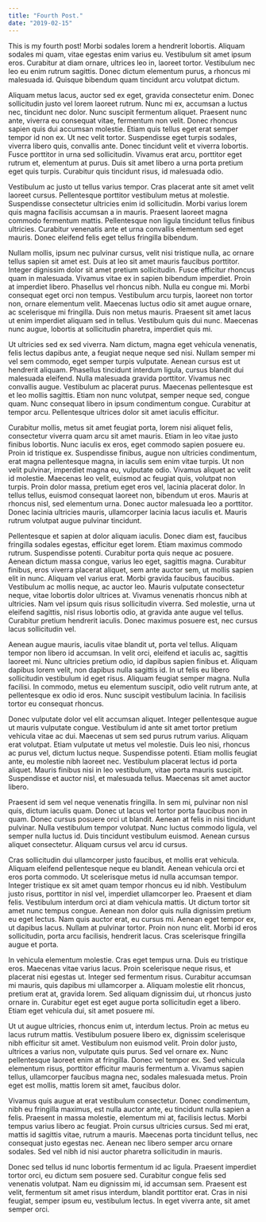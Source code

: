 ```yaml
---
title: "Fourth Post."
date: "2019-02-15"
---
```


This is my fourth post! Morbi sodales lorem a hendrerit lobortis. Aliquam sodales mi quam, vitae egestas enim varius eu. Vestibulum sit amet ipsum eros. Curabitur at diam ornare, ultrices leo in, laoreet tortor. Vestibulum nec leo eu enim rutrum sagittis. Donec dictum elementum purus, a rhoncus mi malesuada id. Quisque bibendum quam tincidunt arcu volutpat dictum.

Aliquam metus lacus, auctor sed ex eget, gravida consectetur enim. Donec sollicitudin justo vel lorem laoreet rutrum. Nunc mi ex, accumsan a luctus nec, tincidunt nec dolor. Nunc suscipit fermentum aliquet. Praesent nunc ante, viverra eu consequat vitae, fermentum non velit. Donec rhoncus sapien quis dui accumsan molestie. Etiam quis tellus eget erat semper tempor id non ex. Ut nec velit tortor. Suspendisse eget turpis sodales, viverra libero quis, convallis ante. Donec tincidunt velit et viverra lobortis. Fusce porttitor in urna sed sollicitudin. Vivamus erat arcu, porttitor eget rutrum et, elementum at purus. Duis sit amet libero a urna porta pretium eget quis turpis. Curabitur quis tincidunt risus, id malesuada odio.

Vestibulum ac justo ut tellus varius tempor. Cras placerat ante sit amet velit laoreet cursus. Pellentesque porttitor vestibulum metus at molestie. Suspendisse consectetur ultricies enim id sollicitudin. Morbi varius lorem quis magna facilisis accumsan a in mauris. Praesent laoreet magna commodo fermentum mattis. Pellentesque non ligula tincidunt tellus finibus ultricies. Curabitur venenatis ante et urna convallis elementum sed eget mauris. Donec eleifend felis eget tellus fringilla bibendum.

Nullam mollis, ipsum nec pulvinar cursus, velit nisi tristique nulla, ac ornare tellus sapien sit amet est. Duis at leo sit amet mauris faucibus porttitor. Integer dignissim dolor sit amet pretium sollicitudin. Fusce efficitur rhoncus quam in malesuada. Vivamus vitae ex in sapien bibendum imperdiet. Proin at imperdiet libero. Phasellus vel rhoncus nibh. Nulla eu congue mi. Morbi consequat eget orci non tempus. Vestibulum arcu turpis, laoreet non tortor non, ornare elementum velit. Maecenas luctus odio sit amet augue ornare, ac scelerisque mi fringilla. Duis non metus mauris. Praesent sit amet lacus ut enim imperdiet aliquam sed in tellus. Vestibulum quis dui nunc. Maecenas nunc augue, lobortis at sollicitudin pharetra, imperdiet quis mi.

Ut ultricies sed ex sed viverra. Nam dictum, magna eget vehicula venenatis, felis lectus dapibus ante, a feugiat neque neque sed nisi. Nullam semper mi vel sem commodo, eget semper turpis vulputate. Aenean cursus est ut hendrerit aliquam. Phasellus tincidunt interdum ligula, cursus blandit dui malesuada eleifend. Nulla malesuada gravida porttitor. Vivamus nec convallis augue. Vestibulum ac placerat purus. Maecenas pellentesque est et leo mollis sagittis. Etiam non nunc volutpat, semper neque sed, congue quam. Nunc consequat libero in ipsum condimentum congue. Curabitur at tempor arcu. Pellentesque ultrices dolor sit amet iaculis efficitur.

Curabitur mollis, metus sit amet feugiat porta, lorem nisi aliquet felis, consectetur viverra quam arcu sit amet mauris. Etiam in leo vitae justo finibus lobortis. Nunc iaculis ex eros, eget commodo sapien posuere eu. Proin id tristique ex. Suspendisse finibus, augue non ultricies condimentum, erat magna pellentesque magna, in iaculis sem enim vitae turpis. Ut non velit pulvinar, imperdiet magna eu, vulputate odio. Vivamus aliquet ac velit id molestie. Maecenas leo velit, euismod ac feugiat quis, volutpat non turpis. Proin dolor massa, pretium eget eros vel, lacinia placerat dolor. In tellus tellus, euismod consequat laoreet non, bibendum ut eros. Mauris at rhoncus nisl, sed elementum urna. Donec auctor malesuada leo a porttitor. Donec lacinia ultricies mauris, ullamcorper lacinia lacus iaculis et. Mauris rutrum volutpat augue pulvinar tincidunt.

Pellentesque et sapien at dolor aliquam iaculis. Donec diam est, faucibus fringilla sodales egestas, efficitur eget lorem. Etiam maximus commodo rutrum. Suspendisse potenti. Curabitur porta quis neque ac posuere. Aenean dictum massa congue, varius leo eget, sagittis magna. Curabitur finibus, eros viverra placerat aliquet, sem ante auctor sem, ut mollis sapien elit in nunc. Aliquam vel varius erat. Morbi gravida faucibus faucibus. Vestibulum ac mollis neque, ac auctor leo. Mauris vulputate consectetur neque, vitae lobortis dolor ultrices at. Vivamus venenatis rhoncus nibh at ultricies. Nam vel ipsum quis risus sollicitudin viverra. Sed molestie, urna ut eleifend sagittis, nisl risus lobortis odio, at gravida ante augue vel tellus. Curabitur pretium hendrerit iaculis. Donec maximus posuere est, nec cursus lacus sollicitudin vel.

Aenean augue mauris, iaculis vitae blandit ut, porta vel tellus. Aliquam tempor non libero id accumsan. In velit orci, eleifend et iaculis ac, sagittis laoreet mi. Nunc ultricies pretium odio, id dapibus sapien finibus et. Aliquam dapibus lorem velit, non dapibus nulla sagittis id. In ut felis eu libero sollicitudin vestibulum id eget risus. Aliquam feugiat semper magna. Nulla facilisi. In commodo, metus eu elementum suscipit, odio velit rutrum ante, at pellentesque ex odio id eros. Nunc suscipit vestibulum lacinia. In facilisis tortor eu consequat rhoncus.

Donec vulputate dolor vel elit accumsan aliquet. Integer pellentesque augue ut mauris vulputate congue. Vestibulum id ante sit amet tortor pretium vehicula vitae ac dui. Maecenas ut sem sed purus rutrum varius. Aliquam erat volutpat. Etiam vulputate ut metus vel molestie. Duis leo nisi, rhoncus ac purus vel, dictum luctus neque. Suspendisse potenti. Etiam mollis feugiat ante, eu molestie nibh laoreet nec. Vestibulum placerat lectus id porta aliquet. Mauris finibus nisi in leo vestibulum, vitae porta mauris suscipit. Suspendisse et auctor nisl, et malesuada tellus. Maecenas sit amet auctor libero.

Praesent id sem vel neque venenatis fringilla. In sem mi, pulvinar non nisl quis, dictum iaculis quam. Donec ut lacus vel tortor porta faucibus non in quam. Donec cursus posuere orci ut blandit. Aenean at felis in nisi tincidunt pulvinar. Nulla vestibulum tempor volutpat. Nunc luctus commodo ligula, vel semper nulla luctus id. Duis tincidunt vestibulum euismod. Aenean cursus aliquet consectetur. Aliquam cursus vel arcu id cursus.

Cras sollicitudin dui ullamcorper justo faucibus, et mollis erat vehicula. Aliquam eleifend pellentesque neque eu blandit. Aenean vehicula orci et eros porta commodo. Ut scelerisque metus id nulla accumsan tempor. Integer tristique ex sit amet quam tempor rhoncus eu id nibh. Vestibulum justo risus, porttitor in nisl vel, imperdiet ullamcorper leo. Praesent et diam felis. Vestibulum interdum orci at diam vehicula mattis. Ut dictum tortor sit amet nunc tempus congue. Aenean non dolor quis nulla dignissim pretium eu eget lectus. Nam quis auctor erat, eu cursus mi. Aenean eget tempor ex, ut dapibus lacus. Nullam at pulvinar tortor. Proin non nunc elit. Morbi id eros sollicitudin, porta arcu facilisis, hendrerit lacus. Cras scelerisque fringilla augue et porta.

In vehicula elementum molestie. Cras eget tempus urna. Duis eu tristique eros. Maecenas vitae varius lacus. Proin scelerisque neque risus, et placerat nisi egestas ut. Integer sed fermentum risus. Curabitur accumsan mi mauris, quis dapibus mi ullamcorper a. Aliquam molestie elit rhoncus, pretium erat at, gravida lorem. Sed aliquam dignissim dui, ut rhoncus justo ornare in. Curabitur eget est eget augue porta sollicitudin eget a libero. Etiam eget vehicula dui, sit amet posuere mi.

Ut ut augue ultricies, rhoncus enim ut, interdum lectus. Proin ac metus eu lacus rutrum mattis. Vestibulum posuere libero ex, dignissim scelerisque nibh efficitur sit amet. Vestibulum non euismod velit. Proin dolor justo, ultrices a varius non, vulputate quis purus. Sed vel ornare ex. Nunc pellentesque laoreet enim at fringilla. Donec vel tempor ex. Sed vehicula elementum risus, porttitor efficitur mauris fermentum a. Vivamus sapien tellus, ullamcorper faucibus magna nec, sodales malesuada metus. Proin eget est mollis, mattis lorem sit amet, faucibus dolor.

Vivamus quis augue at erat vestibulum consectetur. Donec condimentum, nibh eu fringilla maximus, est nulla auctor ante, eu tincidunt nulla sapien a felis. Praesent in massa molestie, elementum mi at, facilisis lectus. Morbi tempus varius libero ac feugiat. Proin cursus ultricies cursus. Sed mi erat, mattis id sagittis vitae, rutrum a mauris. Maecenas porta tincidunt tellus, nec consequat justo egestas nec. Aenean nec libero semper arcu ornare sodales. Sed vel nibh id nisi auctor pharetra sollicitudin in mauris.

Donec sed tellus id nunc lobortis fermentum id ac ligula. Praesent imperdiet tortor orci, eu dictum sem posuere sed. Curabitur congue felis sed venenatis volutpat. Nam eu dignissim mi, id accumsan sem. Praesent est velit, fermentum sit amet risus interdum, blandit porttitor erat. Cras in nisi feugiat, semper ipsum eu, vestibulum lectus. In eget viverra ante, sit amet semper orci.